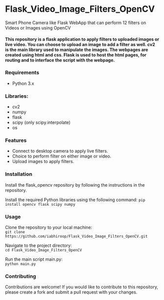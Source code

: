 # Flask_Video_Image_Filters_OpenCV

Smart Phone Camera like Flask WebApp that can perform 12 filters on Videos or Images using OpenCV

#### This repository is a flask application to apply filters to uploaded images or live video. You can choose to upload an image to add a filter as well. cv2 is the main library used to manipulate the images. The webpages are created using html and css. Flask is used to host the html pages, for routing and to interface the script with the webpage.

### Requirements
  - Python 3.x   

### Libraries:
  - cv2
  - numpy
  - flask
  - scipy (only scipy.interpolate)
  - os
  
### Features
  - Connect to desktop camera to apply live filters.
  - Choice to perform filter on either image or video.
  - Upload images to apply filters.

### Installation
Install the flask_opencv repository by following the instructions in the repository.

Install the required Python libraries using the following command:
```pip install opencv flask scipy numpy```

### Usage
Clone the repository to your local machine:  
```git clone https://github.com/iabhiroop/Flask_Video_Image_Filters_OpenCV.git```

Navigate to the project directory:  
```cd Flask_Video_Image_Filters_OpenCV```
    
Run the main script main.py:  
```python main.py```
    


### Contributing
Contributions are welcome! If you would like to contribute to this repository, please create a fork and submit a pull request with your changes.
